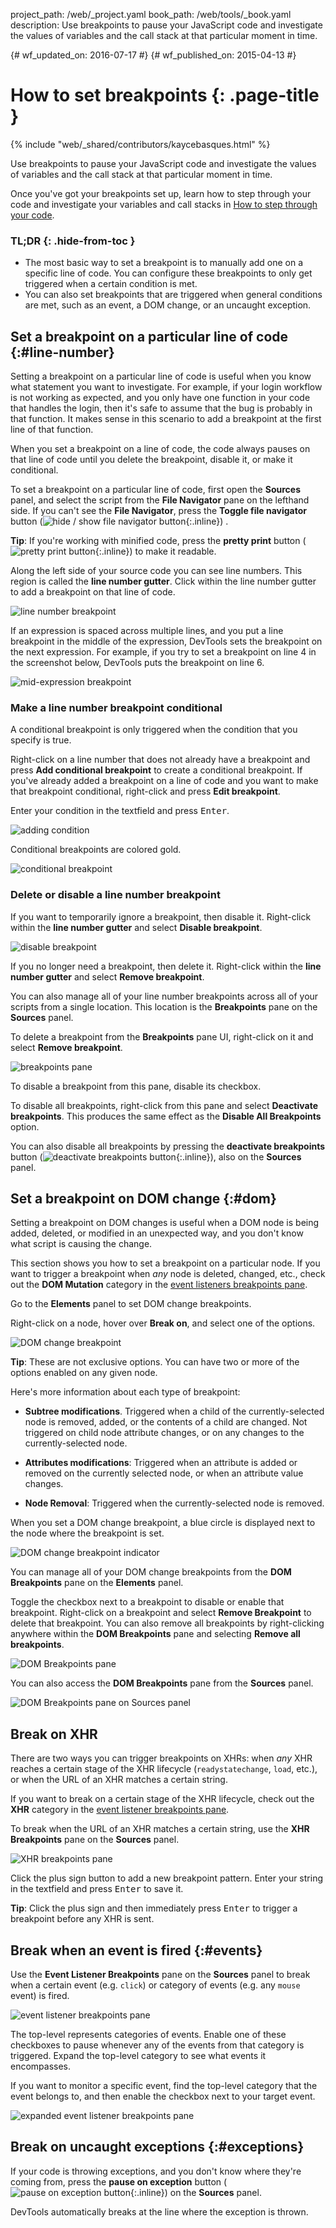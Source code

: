 project_path: /web/_project.yaml
book_path: /web/tools/_book.yaml
description: Use breakpoints to pause your JavaScript code and investigate the values of variables and the call stack at that particular moment in time.

{# wf_updated_on: 2016-07-17 #}
{# wf_published_on: 2015-04-13 #}

# How to set breakpoints {: .page-title }

{% include "web/_shared/contributors/kaycebasques.html" %}

Use breakpoints to pause your JavaScript code and investigate
the values of variables and the call stack at that particular moment in
time.

Once you've got your breakpoints set up, learn how to step through your code
and investigate your variables and call stacks in [How to step through your
code](step-code).


### TL;DR {: .hide-from-toc }
- The most basic way to set a breakpoint is to manually add one on a specific line of code. You can configure these breakpoints to only get triggered when a certain condition is met.
- You can also set breakpoints that are triggered when general conditions are met, such as an event, a DOM change, or an uncaught exception.


## Set a breakpoint on a particular line of code {:#line-number}

Setting a breakpoint on a particular line of code is useful when you know
what statement you want to investigate. For example, if your
login workflow is not working as expected, and you only have one function in
your code that handles the login, then it's safe to assume that the bug
is probably in that function. It makes sense in this scenario to add a
breakpoint at the first line of that function.

When you set a breakpoint on a line of code, the code always pauses on that
line of code until you delete the breakpoint, disable it, or make it
conditional.

To set a breakpoint on a particular line of code, first open the **Sources**
panel, and select the script from the **File Navigator** pane on the lefthand
side. If you can't see the **File Navigator**, press the **Toggle file
navigator** button
(![hide / show file navigator button][fn]{:.inline})
.

**Tip**: If you're working with minified code, press the **pretty print**
button 
(![pretty print button][pp]{:.inline})
to make it readable. 

Along the left side of your source code you can see line numbers. This region
is called the **line number gutter**. Click within the line number gutter to
add a breakpoint on that line of code.

![line number breakpoint][lnb]

If an expression is spaced across multiple lines, and you put a line
breakpoint in the middle of the expression, DevTools sets the breakpoint
on the next expression. For example, if you try to set a breakpoint on line
4 in the screenshot below, DevTools puts the breakpoint on line 6.

![mid-expression breakpoint](imgs/mid-expression-breakpoint.png)

[pp]: imgs/pretty-print.png
[fn]: imgs/file-navigator.png
[lnb]: imgs/line-number-breakpoint.png

### Make a line number breakpoint conditional

A conditional breakpoint is only triggered when the condition that you specify
is true.

Right-click on a line number that does not already have a breakpoint and
press **Add conditional breakpoint** to create a conditional breakpoint. 
If you've already added a breakpoint on a line of code and you want to make
that breakpoint conditional, right-click and press **Edit breakpoint**.

Enter your condition in the textfield and press <kbd>Enter</kbd>.

![adding condition][ac]

Conditional breakpoints are colored gold. 

![conditional breakpoint][cb]

[ac]: imgs/adding-condition.png
[cb]: imgs/conditional-breakpoint.png

### Delete or disable a line number breakpoint

If you want to temporarily ignore a breakpoint, then disable it. 
Right-click within the **line number gutter** and select **Disable
breakpoint**.

![disable breakpoint][db]

If you no longer need a breakpoint, then delete it. Right-click within the 
**line number gutter** and select **Remove breakpoint**.

You can also manage all of your line number breakpoints across all of your
scripts from a single location. This location is the **Breakpoints** pane
on the **Sources** panel.

To delete a breakpoint from the **Breakpoints** pane UI, right-click on it
and select **Remove breakpoint**.

![breakpoints pane][bp]

To disable a breakpoint from this pane, disable its checkbox.

To disable all breakpoints, right-click from this pane and select **Deactivate
breakpoints**. This produces the same effect as the **Disable All
Breakpoints** option.

You can also disable all breakpoints by pressing the **deactivate
breakpoints** button
(![deactivate breakpoints button][dbb]{:.inline}), also on the 
**Sources** panel.

[db]: imgs/disable-breakpoint.png
[bp]: imgs/breakpoints-pane.png
[dbb]: imgs/deactivate-breakpoints-button.png

## Set a breakpoint on DOM change {:#dom}

Setting a breakpoint on DOM changes is useful when a DOM node is being added,
deleted, or modified in an unexpected way, and you don't know what script is
causing the change.

This section shows you how to set a breakpoint on a particular node. If you
want to trigger a breakpoint when *any* node is deleted, changed, etc., check
out the **DOM Mutation** category in the [event listeners breakpoints 
pane](#events).

Go to the **Elements** panel to set DOM change breakpoints.

Right-click on a node, hover over **Break on**, and select one of the options.

![DOM change breakpoint][dcb]

**Tip**: These are not exclusive options. You can have two or more of the
options enabled on any given node.

Here's more information about each type of breakpoint:

* **Subtree modifications**. Triggered when a child of the currently-selected
  node is removed, added, or the contents of a child are changed. Not
  triggered on child node attribute changes, or on any changes to the
  currently-selected node.

* **Attributes modifications**: Triggered when an attribute is added or removed
  on the currently selected node, or when an attribute value changes.

* **Node Removal**: Triggered when the currently-selected node is removed.

When you set a DOM change breakpoint, a blue circle is displayed next to
the node where the breakpoint is set. 

![DOM change breakpoint indicator][dbi]

You can manage all of your DOM change breakpoints from the **DOM Breakpoints**
pane on the **Elements** panel.

Toggle the checkbox next to a breakpoint to disable or enable that breakpoint.
Right-click on a breakpoint and select **Remove Breakpoint** to delete that
breakpoint. You can also remove all breakpoints by right-clicking anywhere
within the **DOM Breakpoints** pane and selecting **Remove all breakpoints**.

![DOM Breakpoints pane][dbp]

You can also access the **DOM Breakpoints** pane from the **Sources** panel.

![DOM Breakpoints pane on Sources panel][dbps]

[dcb]: imgs/dom-change-breakpoint.png
[dbi]: imgs/dom-breakpoint-indicator.png
[dbp]: imgs/dom-breakpoints-pane.png
[dbps]: imgs/dom-breakpoints-pane-sources.png

## Break on XHR

There are two ways you can trigger breakpoints on XHRs: when *any* XHR reaches
a certain stage of the XHR lifecycle (`readystatechange`, `load`, etc.), or
when the URL of an XHR matches a certain string. 

If you want to break on a certain stage of the XHR lifecycle, check out the
**XHR** category in the [event listener breakpoints pane](#events).

To break when the URL of an XHR matches a certain string, use the **XHR
Breakpoints** pane on the **Sources** panel. 

![XHR breakpoints pane][xbp]

[xbp]: imgs/xhr-breakpoints-pane.png

Click the plus sign button to add a new breakpoint pattern. Enter your string
in the textfield and press <kbd>Enter</kbd> to save it.

**Tip**: Click the plus sign and then immediately press <kbd>Enter</kbd> to
trigger a breakpoint before any XHR is sent.

## Break when an event is fired {:#events}

Use the **Event Listener Breakpoints** pane on the **Sources** panel to
break when a certain event (e.g. `click`) or category of events (e.g. any
`mouse` event) is fired.

![event listener breakpoints pane][elbp]

The top-level represents categories of events. Enable one of these checkboxes
to pause whenever any of the events from that category is triggered. Expand
the top-level category to see what events it encompasses.

If you want to monitor a specific event, find the top-level category that the
event belongs to, and then enable the checkbox next to your target event.

![expanded event listener breakpoints pane][eelbp]

[elbp]: imgs/event-listener-breakpoints-pane.png

[eelbp]: imgs/expanded-event-listener-breakpoints-pane.png

## Break on uncaught exceptions {:#exceptions}

If your code is throwing exceptions, and you don't know where they're coming
from, press the **pause on exception** button 
(![pause on exception button][poeb]{:.inline})
on the **Sources** panel.

DevTools automatically breaks at the line where the exception is thrown.

[poeb]: imgs/pause-on-exception-button.png
